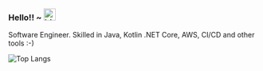 ### Hello!! ~ <img src="https://user-images.githubusercontent.com/1303154/88677602-1635ba80-d120-11ea-84d8-d263ba5fc3c0.gif" width="24px" alt="hi">


Software Engineer. Skilled in Java, Kotlin .NET Core, AWS, CI/CD and other tools :-)

![Top Langs](https://github-readme-stats.vercel.app/api/top-langs/?username=pedronvasconcelos&layout=compact&hide=css,hxxtml)



